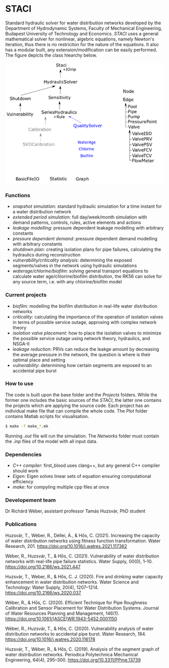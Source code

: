 # STACI
Standard hydraulic solver for water distribution networks developed by the Department of Hydrodynamic Systems, Faculty of Mechanical Engineering, Budapest University of Technology and Economics. *STACI* uses a general mathematical solver for nonlinear, algebric equations, namely Newton's iteration, thus there is no restriciton for the nature of the equations. It also has a modular built, any extension/modification can be easily performed. The figure depicts the class hiearchy below.

![Class hiearchy](ClassHiearchy.png?raw=true "ClassHiearchy")

### Functions
- *snapshot simulation:* standard hydraulic simulation for a time instant for a water distribution network
- *extended period simulation:* full day/week/month simulation with demand patterns, controls, rules, active elements and actions
- *leakage modelling:* pressure dependent leakage modelling with arbitrary constants
- *pressure dependent demand:* pressure dependent demand modelling with arbitrary constants
- *shutdown plan:* creating isolation plans for pipe failures, calculating the hydraulics during reconstruction
- *vulnerability/criticality analysis:* determining the exposed segments/valves in the network using hydraulic simulations
- *waterage/chlorine/biofilm:* solving general transport equations to calculate water age/chlorine/biofilm distribution, the RK56 can solve for any source term, i.e. with any chlorine/biofilm model

### Current projects
- *biofilm:* modelling the biofilm distribution in real-life water distribution networks
- *criticality:* calculating the importance of the operation of isolation valves in terms of possible service outage, approxing with complex network theory
- *isolation valve placement:* how to place the isolation valves to minimize the possible service outage using network theory, hydraulics, and NSGA-II
- *leakage reduction:* PRVs can reduce the leakge amount by decreasing the average pressure in the network, the question is where is their optimal place and setting
- *vulnerability:* determining how certain segments are exposed to an accidental pipe burst

### How to use
The code is built upon the base folder and the *Projects* folders. While the former one includes the basic sources of the *STACI*, the latter one contains the projects which are applying the source code. Each project has an individual make file that can compile the whole code. The *Plot* folder contains Matlab scripts for visualisation.

```sh
$ make -f make_*.mk
```

Running *.out* file will run the simulation. The *Networks* folder must contain the *.inp* files of the model with all input data.

### Dependencies
- *C++ compiler:* first_blood uses clang++, but any general C++ compiler should work
- *Eigen:* Eigen solves linear sets of equation ensuring computational efficiency
- *make:* for compyling multiple cpp files at once

### Developement team
Dr Richárd Wéber, assistant professor
Tamás Huzsvár, PhD student

### Publications

Huzsvár, T., Wéber, R., Déllei, Á., & Hős, C. (2021). Increasing the capacity of water distribution networks using fitness function transformation. Water Research, 201. https://doi.org/10.1016/j.watres.2021.117362

Wéber, R., Huzsvár, T., & Hős, C. (2021). Vulnerability of water distribution networks with real-life pipe failure statistics. Water Supply, 00(0), 1–10. https://doi.org/10.2166/ws.2021.447

Huzsvár, T., Weber, R., & Hős, C. J. (2020). Fire and drinking water capacity enhancement in water distribution networks. Water Science and Technology: Water Supply, 20(4), 1207–1214. https://doi.org/10.2166/ws.2020.037

Wéber, R., & Hős, C. (2020). Efficient Technique for Pipe Roughness Calibration and Sensor Placement for Water Distribution Systems. Journal of Water Resources Planning and Management, 146(1). https://doi.org/10.1061/(ASCE)WR.1943-5452.0001150

Wéber, R., Huzsvár, T., & Hős, C. (2020). Vulnerability analysis of water distribution networks to accidental pipe burst. Water Research, 184. https://doi.org/10.1016/j.watres.2020.116178

Huzsvár, T., Wéber, R., & Hős, C. (2019). Analysis of the segment graph of water distribution networks. Periodica Polytechnica Mechanical Engineering, 64(4), 295–300. https://doi.org/10.3311/PPme.13739